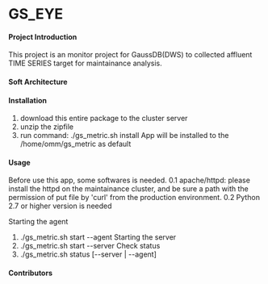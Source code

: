 # GS_EYE

#### Project Introduction
  This project is an monitor project for GaussDB(DWS) to collected affluent TIME SERIES target for maintainance analysis.


#### Soft Architecture



#### Installation

1. download this entire package to the cluster server
2. unzip the zipfile
3. run command: ./gs_metric.sh install
   App will be installed to the /home/omm/gs_metric as default


#### Usage

Before use this app, some softwares is needed.
0.1 apache/httpd: please install the httpd on the maintainance cluster, and be sure a path with the permission of put file by 'curl' from the production environment.
0.2 Python 2.7 or higher version is needed

Starting the agent
1. ./gs_metric.sh start --agent
Starting the server
2. ./gs_metric.sh start --server
Check status
3. ./gs_metric.sh status [--server | --agent]

#### Contributors


